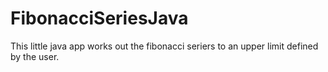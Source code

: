 # FibonacciSeriesJava
This little java app works out the fibonacci seriers to an upper limit defined by the user.
